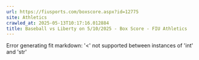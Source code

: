 ```yaml
---
url: https://fiusports.com/boxscore.aspx?id=12775
site: Athletics
crawled_at: 2025-05-13T10:17:16.012884
title: Baseball vs Liberty on 5/10/2025 - Box Score - FIU Athletics
---
```


Error generating fit markdown: '<' not supported between instances of 'int' and 'str'